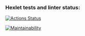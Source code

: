 ### Hexlet tests and linter status:
[![Actions Status](https://github.com/leksfix/python-project-49/actions/workflows/hexlet-check.yml/badge.svg)](https://github.com/leksfix/python-project-49/actions)


[![Maintainability](https://api.codeclimate.com/v1/badges/d193ad1797d26e5dd594/maintainability)](https://codeclimate.com/github/leksfix/python-project-49/maintainability)
